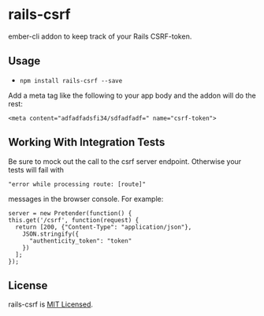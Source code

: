 # rails-csrf

ember-cli addon to keep track of your Rails CSRF-token.

## Usage

* `npm install rails-csrf --save`

Add a meta tag like the following to your app body and the addon will
do the rest:

```
<meta content="adfadfadsfi34/sdfadfadf=" name="csrf-token">
```

## Working With Integration Tests
Be sure to mock out the call to the csrf server endpoint. Otherwise your tests
will fail with 
```
"error while processing route: [route]"
```
messages in the browser console. For example:

```
server = new Pretender(function() {
this.get('/csrf', function(request) {
  return [200, {"Content-Type": "application/json"},
    JSON.stringify({
      "authenticity_token": "token"
    })
  ];
});
```

## License
rails-csrf is [MIT Licensed](https://github.com/abuiles/rails-csrf/blob/master/LICENSE).
